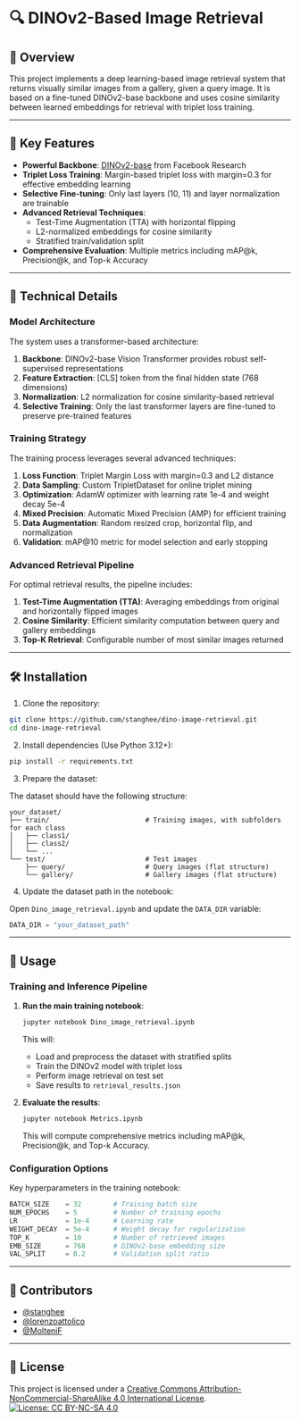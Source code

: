 # 🔍 DINOv2-Based Image Retrieval

## 📌 Overview

This project implements a deep learning-based image retrieval system that returns visually similar images from a gallery, given a query image. It is based on a fine-tuned DINOv2-base backbone and uses cosine similarity between learned embeddings for retrieval with triplet loss training.

---

## 🚀 Key Features

- **Powerful Backbone**: [DINOv2-base](https://github.com/facebookresearch/dinov2) from Facebook Research
- **Triplet Loss Training**: Margin-based triplet loss with margin=0.3 for effective embedding learning
- **Selective Fine-tuning**: Only last layers (10, 11) and layer normalization are trainable
- **Advanced Retrieval Techniques**:
  - Test-Time Augmentation (TTA) with horizontal flipping
  - L2-normalized embeddings for cosine similarity
  - Stratified train/validation split
- **Comprehensive Evaluation**: Multiple metrics including mAP@k, Precision@k, and Top-k Accuracy

---

## 🧠 Technical Details

### Model Architecture

The system uses a transformer-based architecture:

1. **Backbone**: DINOv2-base Vision Transformer provides robust self-supervised representations
2. **Feature Extraction**: [CLS] token from the final hidden state (768 dimensions)
3. **Normalization**: L2 normalization for cosine similarity-based retrieval
4. **Selective Training**: Only the last transformer layers are fine-tuned to preserve pre-trained features

### Training Strategy

The training process leverages several advanced techniques:

1. **Loss Function**: Triplet Margin Loss with margin=0.3 and L2 distance
2. **Data Sampling**: Custom TripletDataset for online triplet mining
3. **Optimization**: AdamW optimizer with learning rate 1e-4 and weight decay 5e-4
4. **Mixed Precision**: Automatic Mixed Precision (AMP) for efficient training
5. **Data Augmentation**: Random resized crop, horizontal flip, and normalization
6. **Validation**: mAP@10 metric for model selection and early stopping

### Advanced Retrieval Pipeline

For optimal retrieval results, the pipeline includes:

1. **Test-Time Augmentation (TTA)**: Averaging embeddings from original and horizontally flipped images
2. **Cosine Similarity**: Efficient similarity computation between query and gallery embeddings
3. **Top-K Retrieval**: Configurable number of most similar images returned

---

## 🛠 Installation

1. Clone the repository:

```bash
git clone https://github.com/stanghee/dino-image-retrieval.git
cd dino-image-retrieval
```

2. Install dependencies (Use Python 3.12+):

```bash
pip install -r requirements.txt
```

3. Prepare the dataset:

The dataset should have the following structure:
```
your_dataset/
├── train/                        # Training images, with subfolders for each class
│   ├── class1/
│   ├── class2/
│   └── ...
└── test/                         # Test images
    ├── query/                    # Query images (flat structure)
    └── gallery/                  # Gallery images (flat structure)
```

4. Update the dataset path in the notebook:
   
Open `Dino_image_retrieval.ipynb` and update the `DATA_DIR` variable:
```python
DATA_DIR = "your_dataset_path"
```

---

## 🚀 Usage

### Training and Inference Pipeline

1. **Run the main training notebook**:
   ```bash
   jupyter notebook Dino_image_retrieval.ipynb
   ```
   This will:
   - Load and preprocess the dataset with stratified splits
   - Train the DINOv2 model with triplet loss
   - Perform image retrieval on test set
   - Save results to `retrieval_results.json`

2. **Evaluate the results**:
   ```bash
   jupyter notebook Metrics.ipynb
   ```
   This will compute comprehensive metrics including mAP@k, Precision@k, and Top-k Accuracy.

### Configuration Options

Key hyperparameters in the training notebook:

```python
BATCH_SIZE    = 32        # Training batch size
NUM_EPOCHS    = 5         # Number of training epochs
LR            = 1e-4      # Learning rate
WEIGHT_DECAY  = 5e-4      # Weight decay for regularization
TOP_K         = 10        # Number of retrieved images
EMB_SIZE      = 768       # DINOv2-base embedding size
VAL_SPLIT     = 0.2       # Validation split ratio
```

---

## 👥 Contributors

- [@stanghee](https://github.com/stanghee) 
- [@lorenzoattolico](https://github.com/lorenzoattolico) 
- [@MolteniF](https://github.com/MolteniF)

---

## 📄 License

This project is licensed under a [Creative Commons Attribution-NonCommercial-ShareAlike 4.0 International License](https://creativecommons.org/licenses/by-nc-sa/4.0/).
[![License: CC BY-NC-SA 4.0](https://licensebuttons.net/l/by-nc-sa/4.0/88x31.png)](https://creativecommons.org/licenses/by-nc-sa/4.0/)
